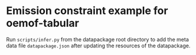 # Emission constraint example for oemof-tabular

Run `scripts/infer.py` from the datapackage root directory to add the
meta data file `datapackage.json` after updating the resources of the
datapackage.
